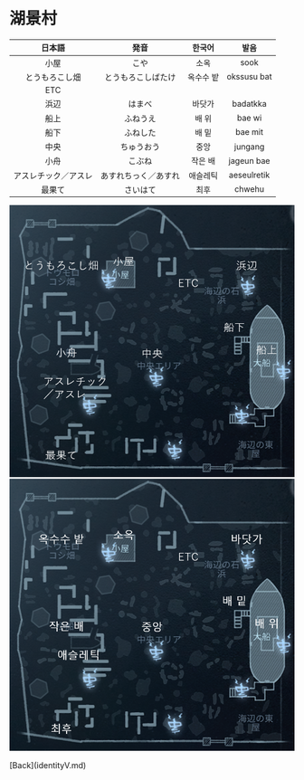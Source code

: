 # 湖景村

|日本語|発音|한국어|발음|
|:-:|:-:|:-:|:-:|
|小屋|こや|소옥|sook|
|とうもろこし畑|とうもろこしばたけ|옥수수 밭|okssusu bat|
|ETC||||
|浜辺|はまべ|바닷가|badatkka|
|船上|ふねうえ|배 위|bae wi|
|船下|ふねした|배 밑|bae mit|
|中央|ちゅうおう|중앙|jungang|
|小舟|こぶね|작은 배|jageun bae|
|アスレチック／アスレ|あすれちっく／あすれ|애슬레틱|aeseulretik|
|最果て|さいはて|최후|chwehu|

![湖景村(日本語)](./map_images/lakeside_village_ja.png)
![湖景村(韓国語)](./map_images/lakeside_village_ko.png)


<div class="backBtn">
[Back](identityV.md)
</div>
